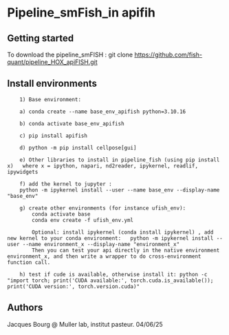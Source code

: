 # Pipeline_smFish_in apifih



## Getting started

To download the pipeline_smFISH : git clone https://github.com/fish-quant/pipeline_HOX_apiFISH.git


## Install environments

        1) Base environment: 

        a) conda create --name base_env_apifish python=3.10.16

        b) conda activate base_env_apifish

        c) pip install apifish

        d) python -m pip install cellpose[gui]

        e) Other libraries to install in pipeline_fish (using pip install x)   where x = ipython, napari, nd2reader, ipykernel, readlif, ipywidgets

        f) add the kernel to jupyter :
        python -m ipykernel install --user --name base_env --display-name "base_env"

        g) create other environments (for instance ufish_env): 
            conda activate base
            conda env create -f ufish_env.yml
            
            Optional: install ipykernel (conda install ipykernel) , add new kernel to your conda environment:   python -m ipykernel install --user --name environment_x --display-name "environment_x"
            Then you can test your api directly in the native environment environment_x, and then write a wrapper to do cross-environment function call.

        h) test if cude is available, otherwise install it: python -c "import torch; print('CUDA available:', torch.cuda.is_available()); print('CUDA version:', torch.version.cuda)"
 
## Authors
Jacques Bourg @ Muller lab, institut pasteur. 04/06/25
 
 
